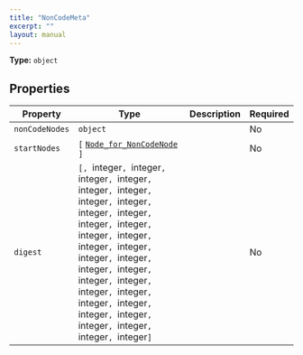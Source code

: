 ```yaml
---
title: "NonCodeMeta"
excerpt: ""
layout: manual
---
```



**Type:** `object`





## Properties

| Property | Type | Description | Required |
|----------|------|-------------|----------|
| `nonCodeNodes` |`object`|  | No |
| `startNodes` |`[` [`Node_for_NonCodeNode`](/docs/kcl/types/Node_for_NonCodeNode) `]`|  | No |
| `digest` |`[, `integer`, `integer`, `integer`, `integer`, `integer`, `integer`, `integer`, `integer`, `integer`, `integer`, `integer`, `integer`, `integer`, `integer`, `integer`, `integer`, `integer`, `integer`, `integer`, `integer`, `integer`, `integer`, `integer`, `integer`, `integer`, `integer`, `integer`, `integer`, `integer`, `integer`, `integer`, `integer`]`|  | No |


